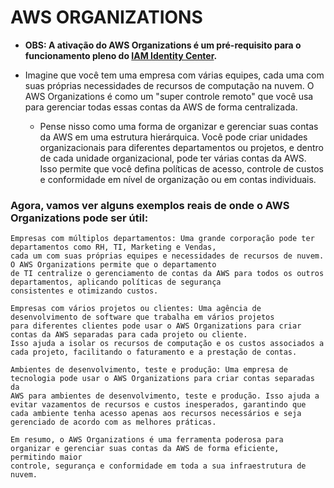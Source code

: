 # AWS ORGANIZATIONS

 - **OBS: A ativação do AWS Organizations é um pré-requisito para o funcionamento pleno do [IAM Identity Center](./16-IAM-identity-center.md).**

 - Imagine que você tem uma empresa com várias equipes, cada uma com suas próprias necessidades de recursos 
   de computação na nuvem. O AWS Organizations é como um "super controle remoto" que você usa para gerenciar 
   todas essas contas da AWS de forma centralizada.
    - Pense nisso como uma forma de organizar e gerenciar suas contas da AWS em uma estrutura hierárquica. 
      Você pode criar unidades organizacionais para diferentes departamentos ou projetos, e dentro de cada 
      unidade organizacional, pode ter várias contas da AWS. Isso permite que você defina políticas de acesso, 
      controle de custos e conformidade em nível de organização ou em contas individuais.

### Agora, vamos ver alguns exemplos reais de onde o AWS Organizations pode ser útil:

    Empresas com múltiplos departamentos: Uma grande corporação pode ter departamentos como RH, TI, Marketing e Vendas, 
    cada um com suas próprias equipes e necessidades de recursos de nuvem. O AWS Organizations permite que o departamento 
    de TI centralize o gerenciamento de contas da AWS para todos os outros departamentos, aplicando políticas de segurança 
    consistentes e otimizando custos.

    Empresas com vários projetos ou clientes: Uma agência de desenvolvimento de software que trabalha em vários projetos 
    para diferentes clientes pode usar o AWS Organizations para criar contas da AWS separadas para cada projeto ou cliente. 
    Isso ajuda a isolar os recursos de computação e os custos associados a cada projeto, facilitando o faturamento e a prestação de contas.

    Ambientes de desenvolvimento, teste e produção: Uma empresa de tecnologia pode usar o AWS Organizations para criar contas separadas da 
    AWS para ambientes de desenvolvimento, teste e produção. Isso ajuda a evitar vazamentos de recursos e custos inesperados, garantindo que 
    cada ambiente tenha acesso apenas aos recursos necessários e seja gerenciado de acordo com as melhores práticas.

    Em resumo, o AWS Organizations é uma ferramenta poderosa para organizar e gerenciar suas contas da AWS de forma eficiente, permitindo maior 
    controle, segurança e conformidade em toda a sua infraestrutura de nuvem.

